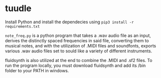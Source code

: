 # tuudle

Install Python and install the dependecies using `pip3 install -r requirements.txt`

`note_freq.py` is a python program that takes a .wav audio file as an input, derives the distinctly spaced frequencies in said file, converting them to musical notes, and with the utilization of .MIDI files and soundfonts, exports various .wav audio files set to sould like a variety of different instruments.

fluidsynth is also utilized at the end to combine the .MIDI and .sf2 files. To run the program locally, you must download fluidsynth and add its /bin folder to your PATH in windows.
